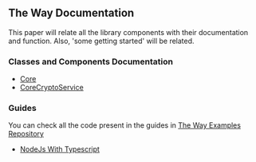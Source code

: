 ## The Way Documentation

This paper will relate all the library components with their documentation and function.
Also, 'some getting started' will be related.

### Classes and Components Documentation

 - [Core](the-way/components/core/core.md)
 - [CoreCryptoService](the-way/components/core/core-crypto-service-doc.md)

### Guides

You can check all the code present in the guides in [The Way Examples Repository](https://github.com/umberware/the-way-examples)

 - [NodeJs With Typescript](guides/node-typescript-guide.md)